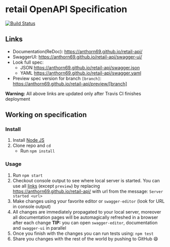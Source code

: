 # retail OpenAPI Specification
[![Build Status](https://travis-ci.org/anthorn69/retail-api.svg?branch=master)](https://travis-ci.org/anthorn69/retail-api)

## Links

- Documentation(ReDoc): https://anthorn69.github.io/retail-api/
- SwaggerUI: https://anthorn69.github.io/retail-api/swagger-ui/
- Look full spec:
    + JSON https://anthorn69.github.io/retail-api/swagger.json
    + YAML https://anthorn69.github.io/retail-api/swagger.yaml
- Preview spec version for branch `[branch]`: https://anthorn69.github.io/retail-api/preview/[branch]

**Warning:** All above links are updated only after Travis CI finishes deployment

## Working on specification
### Install

1. Install [Node JS](https://nodejs.org/)
2. Clone repo and `cd`
    + Run `npm install`

### Usage

1. Run `npm start`
2. Checkout console output to see where local server is started. You can use all [links](#links) (except `preview`) by replacing https://anthorn69.github.io/retail-api/ with url from the message: `Server started <url>`
3. Make changes using your favorite editor or `swagger-editor` (look for URL in console output)
4. All changes are immediately propagated to your local server, moreover all documentation pages will be automagically refreshed in a browser after each change
**TIP:** you can open `swagger-editor`, documentation and `swagger-ui` in parallel
5. Once you finish with the changes you can run tests using: `npm test`
6. Share you changes with the rest of the world by pushing to GitHub :smile:

